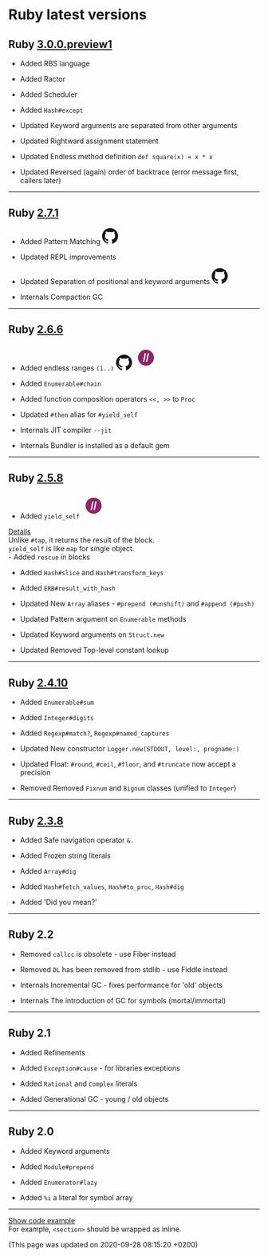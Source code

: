 # Ruby latest versions




## Ruby [3.0.0.preview1](https://www.ruby-lang.org/en/news/2020/09/25/ruby-3-0-0-preview1-released/)  <div class='icon-label calendar' title='Released on 2020-09-25'><div data-icon='ei-calendar' data-size='s'></div></div>
  
  - <span class='badge badge-pill badge-success'>Added</span>
  RBS language
  
  - <span class='badge badge-pill badge-success'>Added</span>
  Ractor
  
  - <span class='badge badge-pill badge-success'>Added</span>
  Scheduler
  
  - <span class='badge badge-pill badge-success'>Added</span>
  <code>Hash#except</code>
  
  - <span class='badge badge-pill badge-primary'>Updated</span>
  Keyword arguments are separated from other arguments
  
  - <span class='badge badge-pill badge-primary'>Updated</span>
  Rightward assignment statement
  
  - <span class='badge badge-pill badge-primary'>Updated</span>
  Endless method definition <code>def square(x) = x * x</code>
  
  - <span class='badge badge-pill badge-primary'>Updated</span>
  Reversed (again) order of backtrace (error message first, callers later)
  
  
----



## Ruby [2.7.1](https://www.ruby-lang.org/en/news/2020/03/31/ruby-2-7-1-released/)  <div class='icon-label calendar' title='Released on 2020-03-31'><div data-icon='ei-calendar' data-size='s'></div></div>
  
  - <span class='badge badge-pill badge-success'>Added</span>
  Pattern Matching
  <a target='_blank' href="https://github.com/ruby/ruby/blob/ruby_2_7/NEWS#pattern-matching-"><img class="icon link-service-icon" src="/assets/link-icon-news.ico" title="Check details on NEWS page (github)"></a>
  - <span class='badge badge-pill badge-primary'>Updated</span>
  REPL improvements
  
  - <span class='badge badge-pill badge-primary'>Updated</span>
  Separation of positional and keyword arguments
  <a target='_blank' href="https://github.com/ruby/ruby/blob/ruby_2_7/NEWS#the-spec-of-keyword-arguments-is-changed-towards-30-"><img class="icon link-service-icon" src="/assets/link-icon-news.ico" title="Check details on NEWS page (github)"></a>
  - <span class='badge badge-pill badge-dark'>Internals</span>
  Compaction GC
  
  
----



## Ruby [2.6.6](https://www.ruby-lang.org/en/news/2020/03/31/ruby-2-6-6-released/)  <div class='icon-label calendar' title='Released on 2020-03-31'><div data-icon='ei-calendar' data-size='s'></div></div>
  
  - <span class='badge badge-pill badge-success'>Added</span>
  endless ranges <code>(1..)</code>
  <a target='_blank' href="https://github.com/ruby/ruby/blob/ruby_2_6/NEWS#language-changes-"><img class="icon link-service-icon" src="/assets/link-icon-news.ico" title="Check details on NEWS page (github)"></a> <a target='_blank' href="https://grep.app/search?q=%281..%29&filter[lang][0]=Ruby"><img class="icon link-service-icon" src="/assets/link-icon-grep-app.ico" title="Check code examples on grep.app"></a>
  - <span class='badge badge-pill badge-success'>Added</span>
  <code>Enumerable#chain</code>
  
  - <span class='badge badge-pill badge-success'>Added</span>
  function composition operators <code><<, >></code> to <code>Proc</code>
  
  - <span class='badge badge-pill badge-primary'>Updated</span>
  <code>#then</code> alias for <code>#yield_self</code>
  
  - <span class='badge badge-pill badge-dark'>Internals</span>
  JIT compiler <code>--jit</code>
  
  - <span class='badge badge-pill badge-dark'>Internals</span>
  Bundler is installed as a default gem
  
  
----



## Ruby [2.5.8](https://www.ruby-lang.org/en/news/2020/03/31/ruby-2-5-8-released/)  <div class='icon-label calendar' title='Released on 2020-03-31'><div data-icon='ei-calendar' data-size='s'></div></div>
  
  - <span class='badge badge-pill badge-success'>Added</span>
  <code>yield_self</code>
  <a target='_blank' href="https://grep.app/search?q=%5C.yield_self&regexp=true&filter[lang][0]=Ruby"><img class="icon link-service-icon" src="/assets/link-icon-grep-app.ico" title="Check code examples on grep.app"></a>
  <a data-toggle="collapse" href="#codeExample250" aria-expanded="false" aria-controls="collapseExample">
    Details
  </a>
  <div class="collapse" id="codeExample250">
    <div class="alert alert-light" role="alert">
      Unlike <code>#tap</code>, it returns the result of the block.<br><code>yield_self</code> is like <code>map</code> for single object.
    </div>
  </div>
  - <span class='badge badge-pill badge-success'>Added</span>
  <code>rescue</code> in blocks
  
  - <span class='badge badge-pill badge-success'>Added</span>
  <code>Hash#slice</code> and <code>Hash#transform_keys</code>
  
  - <span class='badge badge-pill badge-success'>Added</span>
  <code>ERB#result_with_hash</code>
  
  - <span class='badge badge-pill badge-primary'>Updated</span>
  New <code>Array</code> aliases - <code>#prepend (#unshift)</code> and <code>#append (#push)</code>
  
  - <span class='badge badge-pill badge-primary'>Updated</span>
  Pattern argument on <code>Enumerable</code> methods
  
  - <span class='badge badge-pill badge-primary'>Updated</span>
  Keyword arguments on <code>Struct.new</code>
  
  - <span class='badge badge-pill badge-primary'>Updated</span>
  Removed Top-level constant lookup
  
  
----



## Ruby [2.4.10](https://www.ruby-lang.org/en/news/2020/03/31/ruby-2-4-10-released/) <div class='icon-label eol' title='All maintenance ended on 2020-03-31'><div data-icon='ei-lock' data-size='s'></div></div> <div class='icon-label calendar' title='Released on 2020-03-31'><div data-icon='ei-calendar' data-size='s'></div></div>
  
  - <span class='badge badge-pill badge-success'>Added</span>
  <code>Enumerable#sum</code>
  
  - <span class='badge badge-pill badge-success'>Added</span>
  <code>Integer#digits</code>
  
  - <span class='badge badge-pill badge-success'>Added</span>
  <code>Regexp#match?</code>, <code>Regexp#named_captures</code>
  
  - <span class='badge badge-pill badge-primary'>Updated</span>
  New constructor <code>Logger.new(STDOUT, level:, progname:)</code>
  
  - <span class='badge badge-pill badge-primary'>Updated</span>
  Float: <code>#round</code>, <code>#ceil</code>, <code>#floor</code>, and <code>#truncate</code> now accept a precision
  
  - <span class='badge badge-pill badge-danger'>Removed</span>
  Removed <code>Fixnum</code> and <code>Bignum</code> classes (unified to <code>Integer</code>)
  
  
----



## Ruby [2.3.8](https://www.ruby-lang.org/en/news/2018/10/17/ruby-2-3-8-released) <div class='icon-label eol' title='All maintenance ended on 2019-03-31'><div data-icon='ei-lock' data-size='s'></div></div> <div class='icon-label calendar' title='Released on 2018-10-17'><div data-icon='ei-calendar' data-size='s'></div></div>
  
  - <span class='badge badge-pill badge-success'>Added</span>
  Safe navigation operator <code>&.</code>
  
  - <span class='badge badge-pill badge-success'>Added</span>
  Frozen string literals
  
  - <span class='badge badge-pill badge-success'>Added</span>
  <code>Array#dig</code>
  
  - <span class='badge badge-pill badge-success'>Added</span>
  <code>Hash#fetch_values</code>, <code>Hash#to_proc</code>, <code>Hash#dig</code>
  
  - <span class='badge badge-pill badge-success'>Added</span>
  'Did you mean?'
  
  
----



## Ruby 2.2
  
  - <span class='badge badge-pill badge-danger'>Removed</span>
  <code>callcc</code> is obsolete - use Fiber instead
  
  - <span class='badge badge-pill badge-danger'>Removed</span>
  <code>DL</code> has been removed from stdlib - use Fiddle instead
  
  - <span class='badge badge-pill badge-dark'>Internals</span>
  Incremental GC - fixes performance for 'old' objects
  
  - <span class='badge badge-pill badge-dark'>Internals</span>
  The introduction of GC for symbols (mortal/immortal)
  
  
----



## Ruby 2.1
  
  - <span class='badge badge-pill badge-success'>Added</span>
  Refinements
  
  - <span class='badge badge-pill badge-success'>Added</span>
  <code>Exception#cause</code> - for libraries exceptions
  
  - <span class='badge badge-pill badge-success'>Added</span>
  <code>Rational</code> and <code>Complex</code> literals
  
  - <span class='badge badge-pill badge-success'>Added</span>
  Generational GC - young / old objects
  
  
----



## Ruby 2.0
  
  - <span class='badge badge-pill badge-success'>Added</span>
  Keyword arguments
  
  - <span class='badge badge-pill badge-success'>Added</span>
  <code>Module#prepend</code>
  
  - <span class='badge badge-pill badge-success'>Added</span>
  <code>Enumerator#lazy</code>
  
  - <span class='badge badge-pill badge-success'>Added</span>
  <code>%i</code> a literal for symbol array
  
  
----

<a data-toggle="collapse" href="#ciasteczko" aria-expanded="false" aria-controls="collapseExample">
  Show code example
</a>
<div class="collapse" id="ciasteczko">
  <div class="card card-body">
    For example, <code>&lt;section&gt;</code> should be wrapped as inline.
  </div>
</div>

(This page was updated on 2020-09-28 08:15:20 +0200)
